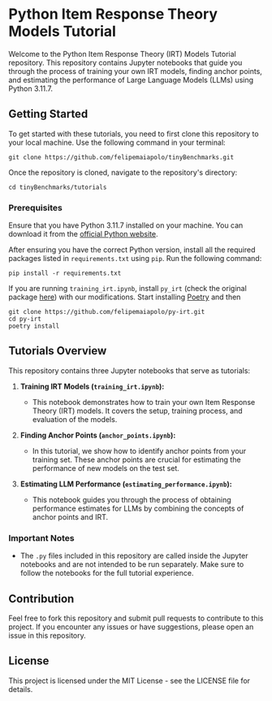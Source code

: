 # Python Item Response Theory Models Tutorial

Welcome to the Python Item Response Theory (IRT) Models Tutorial repository. This repository contains Jupyter notebooks that guide you through the process of training your own IRT models, finding anchor points, and estimating the performance of Large Language Models (LLMs) using Python 3.11.7.

## Getting Started

To get started with these tutorials, you need to first clone this repository to your local machine. Use the following command in your terminal:

```shell
git clone https://github.com/felipemaiapolo/tinyBenchmarks.git
```

Once the repository is cloned, navigate to the repository's directory:

```shell
cd tinyBenchmarks/tutorials
```

### Prerequisites

Ensure that you have Python 3.11.7 installed on your machine. You can download it from the [official Python website](https://www.python.org/downloads/).

After ensuring you have the correct Python version, install all the required packages listed in `requirements.txt` using `pip`. Run the following command:

```shell
pip install -r requirements.txt
```

If you are running `training_irt.ipynb`, install `py_irt` (check the original package [here](https://github.com/nd-ball/py-irt)) with our modifications. Start installing [Poetry](https://python-poetry.org/docs/#installation) and then

```shell
git clone https://github.com/felipemaiapolo/py-irt.git
cd py-irt
poetry install
```


## Tutorials Overview

This repository contains three Jupyter notebooks that serve as tutorials:

1. **Training IRT Models (`training_irt.ipynb`):**
   - This notebook demonstrates how to train your own Item Response Theory (IRT) models. It covers the setup, training process, and evaluation of the models.

2. **Finding Anchor Points (`anchor_points.ipynb`):**
   - In this tutorial, we show how to identify anchor points from your training set. These anchor points are crucial for estimating the performance of new models on the test set.

3. **Estimating LLM Performance (`estimating_performance.ipynb`):**
   - This notebook guides you through the process of obtaining performance estimates for LLMs by combining the concepts of anchor points and IRT.

### Important Notes

- The `.py` files included in this repository are called inside the Jupyter notebooks and are not intended to be run separately. Make sure to follow the notebooks for the full tutorial experience.

## Contribution

Feel free to fork this repository and submit pull requests to contribute to this project. If you encounter any issues or have suggestions, please open an issue in this repository.

## License

This project is licensed under the MIT License - see the LICENSE file for details.


